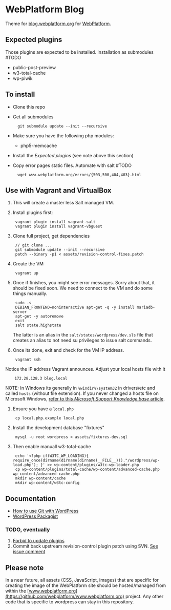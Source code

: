 # WebPlatform Blog

Theme for [blog.webplatform.org](http://blog.webplatform.org/) for [WebPlatform](http://www.webplatform.org/).


## Expected plugins

Those plugins are expected to be installed. Installation as submodules #TODO

* public-post-preview
* w3-total-cache
* wp-piwik


## To install

* Clone this repo
* Get all submodules

        git submodule update --init --recursive

* Make sure you have the following php modules:
  * php5-memcache
* Install the *Expected plugins* (see note above this section)
* Copy error pages static files.  Automate with salt #TODO

        wget www.webplatform.org/errors/{503,500,404,403}.html


## Use with Vagrant and VirtualBox

1. This will create a master less Salt managed VM.

1. Install plugins first:

        vagrant plugin install vagrant-salt
        vagrant plugin install vagrant-vbguest

1. Clone full project, get dependencies

        // git clone ...
        git submodule update --init --recursive
        patch --binary -p1 < assets/revision-control-fixes.patch

1. Create the VM

        vagrant up

1. Once if finishes, you might see error messages. Sorry about that, it should be fixed soon. We need to connect to the VM and do some things manually.

        sudo -s
        DEBIAN_FRONTEND=noninteractive apt-get -q -y install mariadb-server
        apt-get -y autoremove
        exit
        salt state.highstate

    The latter is an alias in the `salt/states/wordpress/dev.sls` file that creates an alias to not need su privileges to issue salt commands.

1. Once its done, exit and check for the VM IP address.

        vagrant ssh

  Notice the IP address Vagrant announces. Adjust your local hosts file with it

        172.28.128.3 blog.local

  NOTE: In Windows its generally in `%windir%\system32` in drivers\etc and called `hosts` (without file extension). If you never changed a hosts file on Microsoft Windows, [refer to this *Microsoft Support Knowledge base* article](http://support.microsoft.com/kb/972034).

1. Ensure you have a `local.php`

        cp local.php.example local.php

1. Install the development database "fixtures"

        mysql -u root wordpress < assets/fixtures-dev.sql

1. Then enable manuall w3-total-cache

        echo '<?php if(W3TC_WP_LOADING){ require_once(dirname(dirname(dirname(__FILE__)))."/wordpress/wp-load.php"); }' >> wp-content/plugins/w3tc-wp-loader.php
        cp wp-content/plugins/total-cache/wp-content/advanced-cache.php wp-content/advanced-cache.php
        mkdir wp-content/cache
        mkdir wp-content/w3tc-config


## Documentation

* [How to use Git with WordPress](http://blog.g-design.net/post/60019471157/managing-and-deploying-wordpress-with-git)
* [WordPress Packagist](http://wpackagist.org/)


### TODO, eventually

1. [Forbid to update plugins](http://tkjune.com/disable-update-checking-of-wordpress-3/)
2. Commit back upstream revision-control plugin patch using SVN. [See issue comment](https://wordpress.org/support/topic/php-errors-37?replies=2#post-6343317)

## Please note

In a near future, all assets (CSS, JavaScript, images) that are specific for creating the image
of the WebPlatform site should be hosted/managed from within the [www.webplatform.org](https://github.com/webplatform/www.webplatform.org) project. Any other code that is specific to wordpress can stay in this repository.
